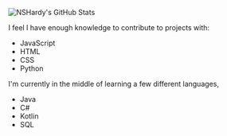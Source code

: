 
![NSHardy's GitHub Stats](https://github-readme-stats.vercel.app/api?username=nshardy&show_icons=true)

I feel I have enough knowledge to contribute to projects with:
 - JavaScript
 - HTML
 - CSS
 - Python

I'm currently in the middle of learning a few different languages,
 - Java
 - C#
 - Kotlin
 - SQL
